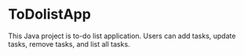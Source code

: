 # ToDolistApp
This Java project is to-do list application. Users can add tasks, update tasks, remove tasks, and list all tasks.
